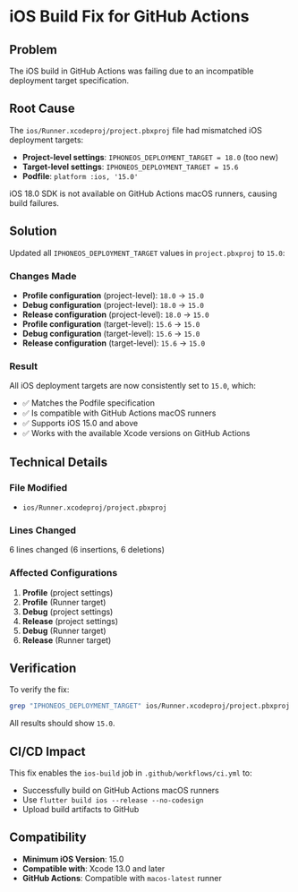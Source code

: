# iOS Build Fix for GitHub Actions

## Problem
The iOS build in GitHub Actions was failing due to an incompatible deployment target specification.

## Root Cause
The `ios/Runner.xcodeproj/project.pbxproj` file had mismatched iOS deployment targets:

- **Project-level settings**: `IPHONEOS_DEPLOYMENT_TARGET = 18.0` (too new)
- **Target-level settings**: `IPHONEOS_DEPLOYMENT_TARGET = 15.6`
- **Podfile**: `platform :ios, '15.0'`

iOS 18.0 SDK is not available on GitHub Actions macOS runners, causing build failures.

## Solution
Updated all `IPHONEOS_DEPLOYMENT_TARGET` values in `project.pbxproj` to `15.0`:

### Changes Made
- **Profile configuration** (project-level): `18.0` → `15.0`
- **Debug configuration** (project-level): `18.0` → `15.0`
- **Release configuration** (project-level): `18.0` → `15.0`
- **Profile configuration** (target-level): `15.6` → `15.0`
- **Debug configuration** (target-level): `15.6` → `15.0`
- **Release configuration** (target-level): `15.6` → `15.0`

### Result
All iOS deployment targets are now consistently set to `15.0`, which:
- ✅ Matches the Podfile specification
- ✅ Is compatible with GitHub Actions macOS runners
- ✅ Supports iOS 15.0 and above
- ✅ Works with the available Xcode versions on GitHub Actions

## Technical Details

### File Modified
- `ios/Runner.xcodeproj/project.pbxproj`

### Lines Changed
6 lines changed (6 insertions, 6 deletions)

### Affected Configurations
1. **Profile** (project settings)
2. **Profile** (Runner target)
3. **Debug** (project settings)
4. **Release** (project settings)
5. **Debug** (Runner target)
6. **Release** (Runner target)

## Verification
To verify the fix:
```bash
grep "IPHONEOS_DEPLOYMENT_TARGET" ios/Runner.xcodeproj/project.pbxproj
```

All results should show `15.0`.

## CI/CD Impact
This fix enables the `ios-build` job in `.github/workflows/ci.yml` to:
- Successfully build on GitHub Actions macOS runners
- Use `flutter build ios --release --no-codesign`
- Upload build artifacts to GitHub

## Compatibility
- **Minimum iOS Version**: 15.0
- **Compatible with**: Xcode 13.0 and later
- **GitHub Actions**: Compatible with `macos-latest` runner
